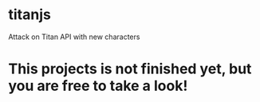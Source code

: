 # titanjs
Attack on Titan API with new characters
# This projects is not finished yet, but you are free to take a look!
